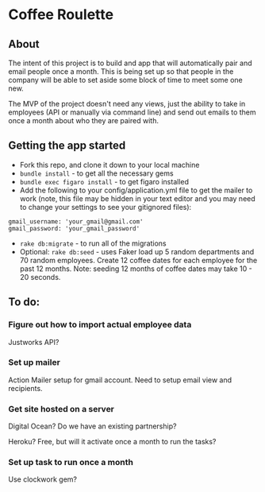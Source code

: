 # Coffee Roulette

## About

The intent of this project is to build and app that will automatically pair and email people once a month. This is being set up so that people in the company will be able to set aside some block of time to meet some one new.

The MVP of the project doesn't need any views, just the ability to take in employees (API or manually via command line) and send out emails to them once a month about who they are paired with.

## Getting the app started

 - Fork this repo, and clone it down to your local machine
 - `bundle install` - to get all the necessary gems
 - `bundle exec figaro install` - to get figaro installed
 - Add the following to your config/application.yml file to get the mailer to work (note, this file may be hidden in your text editor and you may need to change your settings to see your gitignored files):
 ```
 gmail_username: 'your_gmail@gmail.com'
 gmail_password: 'your_gmail_password'
 ```
 - `rake db:migrate` - to run all of the migrations
 - Optional: `rake db:seed` - uses Faker load up 5 random departments and 70 random employees. Create 12 coffee dates for each employee for the past 12 months. Note: seeding 12 months of coffee dates may take 10 - 20 seconds.

## To do:

### Figure out how to import actual employee data

Justworks API?

### Set up mailer

Action Mailer setup for gmail account. Need to setup email view and recipients. 

### Get site hosted on a server

Digital Ocean? Do we have an existing partnership?

Heroku? Free, but will it activate once a month to run the tasks?

### Set up task to run once a month

Use clockwork gem?
